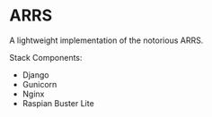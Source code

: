 # ARRS
A lightweight implementation of the notorious ARRS.

Stack Components:
+ Django
+ Gunicorn
+ Nginx
+ Raspian Buster Lite
